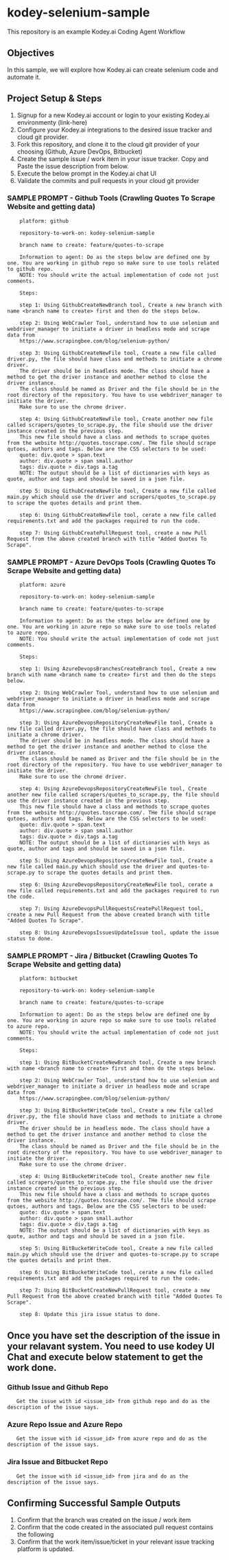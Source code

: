 # kodey-selenium-sample

This repository is an example Kodey.ai Coding Agent Workflow

## Objectives

In this sample, we will explore how Kodey.ai can create selenium code and automate it.

## Project Setup & Steps 

1. Signup for a new Kodey.ai account or login to your existing Kodey.ai environmenty (link-here)
2. Configure your Kodey.ai integrations to the desired issue tracker and cloud git provider.
3. Fork this repository, and clone it to the cloud git provider of your choosing (Github, Azure DevOps, Bitbucket)
4. Create the sample issue / work item in your issue tracker. Copy and Paste the issue description from below.
5. Execute the below prompt in the Kodey.ai chat UI
6. Validate the commits and pull requests in your cloud git provider

### SAMPLE PROMPT - Github Tools (Crawling Quotes To Scrape Website and getting data)
```
    platform: github
    
    repository-to-work-on: kodey-selenium-sample
    
    branch name to create: feature/quotes-to-scrape

    Information to agent: Do as the steps below are defined one by one. You are working in github repo so make sure to use tools related to github repo.
    NOTE: You should write the actual implementation of code not just comments. 
    
    Steps:

    step 1: Using GithubCreateNewBranch tool, Create a new branch with name <branch name to create> first and then do the steps below.

    step 2: Using WebCrawler Tool, understand how to use selenium and webdriver_manager to initiate a driver in headless mode and scrape data from
    https://www.scrapingbee.com/blog/selenium-python/

    step 3: Using GithubCreateNewFile tool, Create a new file called driver.py, the file should have class and methods to initiate a chrome driver.
    The driver should be in headless mode. The class should have a method to get the driver instance and another method to close the driver instance.
    The class should be named as Driver and the file should be in the root directory of the repository. You have to use webdriver_manager to initiate the driver.
    Make sure to use the chrome driver.

    step 4: Using GithubCreateNewFile tool, Create another new file called scrapers/quotes_to_scrape.py, the file should use the driver instance created in the previous step.
    This new file should have a class and methods to scrape quotes from the website http://quotes.toscrape.com/. THe file should scrape qutoes, authors and tags. Below are the CSS selectors to be used:
    quote: div.quote > span.text
    author: div.quote > span small.author
    tags: div.quote > div.tags a.tag
    NOTE: The output should be a list of dictionaries with keys as quote, author and tags and should be saved in a json file.

    step 5: Using GithubCreateNewFile tool, Create a new file called main.py which should use the driver and scrapers/quotes_to_scrape.py to scrape the quotes details and print them.

    step 6: Using GithubCreateNewFile tool, cerate a new file called requirements.txt and add the packages required to run the code.
    
    step 7: Using GithubCreatePullRequest tool, create a new Pull Request from the above created branch with title "Added Quotes To Scrape".
```

### SAMPLE PROMPT - Azure DevOps Tools (Crawling Quotes To Scrape Website and getting data)
```
    platform: azure
    
    repository-to-work-on: kodey-selenium-sample
    
    branch name to create: feature/quotes-to-scrape

    Information to agent: Do as the steps below are defined one by one. You are working in azure repo so make sure to use tools related to azure repo.
    NOTE: You should write the actual implementation of code not just comments. 
    
    Steps:

    step 1: Using AzureDevopsBranchesCreateBranch tool, Create a new branch with name <branch name to create> first and then do the steps below.

    step 2: Using WebCrawler Tool, understand how to use selenium and webdriver_manager to initiate a driver in headless mode and scrape data from
    https://www.scrapingbee.com/blog/selenium-python/

    step 3: Using AzureDevopsRepositoryCreateNewFile tool, Create a new file called driver.py, the file should have class and methods to initiate a chrome driver.
    The driver should be in headless mode. The class should have a method to get the driver instance and another method to close the driver instance.
    The class should be named as Driver and the file should be in the root directory of the repository. You have to use webdriver_manager to initiate the driver.
    Make sure to use the chrome driver.

    step 4: Using AzureDevopsRepositoryCreateNewFile tool, Create another new file called scrapers/quotes_to_scrape.py, the file should use the driver instance created in the previous step.
    This new file should have a class and methods to scrape quotes from the website http://quotes.toscrape.com/. THe file should scrape qutoes, authors and tags. Below are the CSS selectors to be used:
    quote: div.quote > span.text
    author: div.quote > span small.author
    tags: div.quote > div.tags a.tag
    NOTE: The output should be a list of dictionaries with keys as quote, author and tags and should be saved in a json file.

    step 5: Using AzureDevopsRepositoryCreateNewFile tool, Create a new file called main.py which should use the driver and quotes-to-scrape.py to scrape the quotes details and print them.

    step 6: Using AzureDevopsRepositoryCreateNewFile tool, cerate a new file called requirements.txt and add the packages required to run the code.
    
    step 7: Using AzureDevopsPullRequestsCreatePullRequest tool, create a new Pull Request from the above created branch with title "Added Quotes To Scrape".

    step 8: Using AzureDevopsIssuesUpdateIssue tool, update the issue status to done.
```

### SAMPLE PROMPT - Jira / Bitbucket (Crawling Quotes To Scrape Website and getting data)
```
    platform: bitbucket
    
    repository-to-work-on: kodey-selenium-sample
   
    branch name to create: feature/quotes-to-scrape

    Information to agent: Do as the steps below are defined one by one. You are working in azure repo so make sure to use tools related to azure repo.
    NOTE: You should write the actual implementation of code not just comments. 
    
    Steps:

    step 1: Using BitBucketCreateNewBranch tool, Create a new branch with name <branch name to create> first and then do the steps below.

    step 2: Using WebCrawler Tool, understand how to use selenium and webdriver_manager to initiate a driver in headless mode and scrape data from
    https://www.scrapingbee.com/blog/selenium-python/

    step 3: Using BitBucketWriteCode tool, Create a new file called driver.py, the file should have class and methods to initiate a chrome driver.
    The driver should be in headless mode. The class should have a method to get the driver instance and another method to close the driver instance.
    The class should be named as Driver and the file should be in the root directory of the repository. You have to use webdriver_manager to initiate the driver.
    Make sure to use the chrome driver.

    step 4: Using BitBucketWriteCode tool, Create another new file called scrapers/quotes_to_scrape.py, the file should use the driver instance created in the previous step.
    This new file should have a class and methods to scrape quotes from the website http://quotes.toscrape.com/. THe file should scrape qutoes, authors and tags. Below are the CSS selectors to be used:
    quote: div.quote > span.text
    author: div.quote > span small.author
    tags: div.quote > div.tags a.tag
    NOTE: The output should be a list of dictionaries with keys as quote, author and tags and should be saved in a json file.

    step 5: Using BitBucketWriteCode tool, Create a new file called main.py which should use the driver and quotes-to-scrape.py to scrape the quotes details and print them.

    step 6: Using BitBucketWriteCode tool, cerate a new file called requirements.txt and add the packages required to run the code.
    
    step 7: Using BitBucketCreateNewPullRequest tool, create a new Pull Request from the above created branch with title "Added Quotes To Scrape".

    step 8: Update this jira issue status to done.
```

## Once you have set the description of the issue in your relavant system. You need to use kodey UI Chat and execute below statement to get the work done. 

### Github Issue and Github Repo
```
   Get the issue with id <issue_id> from github repo and do as the description of the issue says.
```

### Azure Repo Issue and Azure Repo
```
   Get the issue with id <issue_id> from azure repo and do as the description of the issue says.
```

### Jira Issue and Bitbucket Repo
```
   Get the issue with id <issue_id> from jira and do as the description of the issue says.
```

## Confirming Successful Sample Outputs

1. Confirm that the branch was created on the issue / work item
2. Confirm that the code created in the associated pull request contains the following
3. Confirm that the work item/issue/ticket in your relevant issue tracking platform is updated.